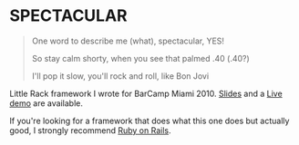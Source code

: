 SPECTACULAR
===========

> One word to describe me (what), spectacular, YES!
>
> So stay calm shorty, when you see that palmed .40 (.40?)
>
> I'll pop it slow, you'll rock and roll, like Bon Jovi

Little Rack framework I wrote for BarCamp Miami 2010.  [Slides](http://www.slideshare.net/bkerley/rack-is-spectacular) and a [Live demo](http://spectac.scul.us/) are available.

If you're looking for a framework that does what this one does
but actually good, I strongly recommend
[Ruby on Rails](http://rubyonrails.org).
